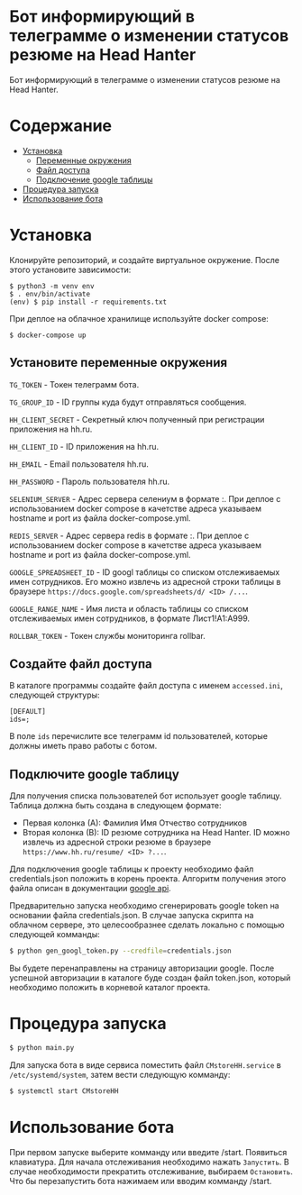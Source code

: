 # Бот информирующий в телеграмме о изменении статусов резюме на Head Hanter

Бот информирующий в телеграмме о изменении статусов резюме на Head Hanter.

# Содержание

- [Установка](#установка)
  - [Переменные окружения](#установите-переменные-окружения)
  - [Файл доступа](#создайте-файл-доступа)
  - [Подключение google таблицы](#подключите-google-таблицу)
- [Процедура запуска](#процедура-запуска)
- [Использование бота](#использование-бота)


# Установка

Клонируйте репозиторий, и создайте виртуальное окружение. После этого установите зависимости:

```
$ python3 -m venv env
$ . env/bin/activate
(env) $ pip install -r requirements.txt
```

При деплое на облачное хранилище используйте docker compose:

```
$ docker-compose up
```


## Установите переменные окружения

`TG_TOKEN` - Токен телеграмм бота.

`TG_GROUP_ID` - ID группы куда будут отправляться сообщения.

`HH_CLIENT_SECRET` - Секретный ключ полученный при регистрации приложения на hh.ru.

`HH_CLIENT_ID` - ID приложения на hh.ru.

`HH_EMAIL` - Email пользователя hh.ru.

`HH_PASSWORD` - Пароль пользователя hh.ru.

`SELENIUM_SERVER` - Адрес сервера селениум в формате <ip>:<port>. При деплое с использованием docker compose в качетстве адреса указываем hostname и port из файла docker-compose.yml.

`REDIS_SERVER` - Адрес сервера redis в формате <ip>:<port>. При деплое с использованием docker compose в качетстве адреса указываем hostname и port из файла docker-compose.yml.

`GOOGLE_SPREADSHEET_ID` - ID googl таблицы со списком отслеживаемых имен сотрудников. Его можно извлечь из адресной строки таблицы в браузере `https://docs.google.com/spreadsheets/d/ <ID> /...`.

`GOOGLE_RANGE_NAME` - Имя листа и область таблицы со списком отслеживаемых имен сотрудников, в формате Лист1!A1:A999.

`ROLLBAR_TOKEN` - Токен службы мониторинга rollbar.


## Создайте файл доступа
В каталоге программы создайте файл доступа с именем `accessed.ini`, следующей структуры:
```
[DEFAULT]
ids=;
```
В поле `ids` перечислите все телеграмм id пользователей, которые должны иметь право работы с ботом. 


## Подключите google таблицу

Для получения списка пользователей бот использует google таблицу. Таблица должна быть создана в следующем формате:
  - Первая колонка (А): Фамилия Имя Отчество сотрудников
  - Вторая колонка (В): ID резюме сотрудника на Head Hanter.
ID можно извлечь из адресной строки резюме в браузере `https://www.hh.ru/resume/ <ID> ?...`.

Для подключения google таблицы к проекту необходимо файл credentials.json положить в корень проекта. Алгоритм получения этого файла описан в документации [google api](https://developers.google.com/sheets/api/quickstart/python).

Предварительно запуска необходимо сгенерировать google token на основании файла credentials.json. В случае запуска скрипта на облачном сервере, это целесообразнее сделать локально с помощью следующей комманды:

```bash
$ python gen_googl_token.py --credfile=credentials.json
```

Вы будете перенаправлены на страницу авторизации google. После успешной авторизации в каталоге буде создан файл token.json, который необходимо положить в корневой каталог проекта.


# Процедура запуска

```bash
$ python main.py
```

Для запуска бота в виде сервиса поместить файл `CMstoreHH.service` в `/etc/systemd/system`, затем вести следующую комманду:

```bash
$ systemctl start CMstoreHH
```


# Использование бота

При первом запуске выберите комманду или введите /start. Появиться клавиатура. Для начала отслеживания необходимо нажать `Запустить`. В случае необходимости прекратить отслеживание, выбираем `Остановить`. Что бы перезапустить бота нажимаем или вводим комманду /start.